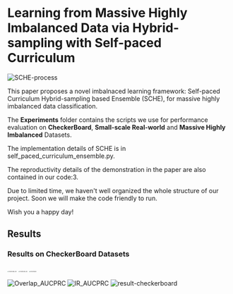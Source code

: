 # Learning from Massive Highly Imbalanced Data via Hybrid-sampling with Self-paced Curriculum  
![SCHE-process](https://github.com/zxjbibobibobi/SCHE/assets/57565621/a7ca65e5-76db-4d50-a3fd-8ad7e809f9fd)

This paper proposes a novel imbalnaced learning framework: Self-paced Curriculum Hybrid-sampling based Ensemble (SCHE), for massive highly imbalanced data classification.

The **Experiments** folder contains the scripts we use for performance evaluation on **CheckerBoard**, **Small-scale Real-world** and **Massive Highly Imbalanced** Datasets.

The implementation details of SCHE is in self_paced_curriculum_ensemble.py.

The reproductivity details of the demonstration in the paper are also contained in our code:3.

Due to limited time, we haven't well organized the whole structure of our project. Soon we will make the code friendly to run.

Wish you a happy day!
## Results

### Results on CheckerBoard Datasets
<img src="https://github.com/zxjbibobibobi/SCHE/assets/57565621/44e1344c-c921-423a-a222-c090250e8633" alt="checkerboard_min" style="zoom:15%;">
<img src="https://github.com/zxjbibobibobi/SCHE/assets/57565621/f1c06195-fa84-4736-b01f-7b537ca51a3d" alt="checkerboard_maj" style="zoom:15%;">
<img src="https://github.com/zxjbibobibobi/SCHE/assets/57565621/1d1fce0b-a8eb-4dfc-b476-305cd42b467c" alt="checkerboard" style="zoom:15%;">

![Overlap_AUCPRC](https://github.com/zxjbibobibobi/SCHE/assets/57565621/6d20138b-7774-4e98-acd9-571f407cdf76)
![IR_AUCPRC](https://github.com/zxjbibobibobi/SCHE/assets/57565621/40f6777f-c589-41b5-b30e-7bb8c61ff5dc)
![result-checkerboard](https://github.com/zxjbibobibobi/SCHE/assets/57565621/c751869b-4c25-4778-a156-2002379f7cdc,style="zoom:24%;)
